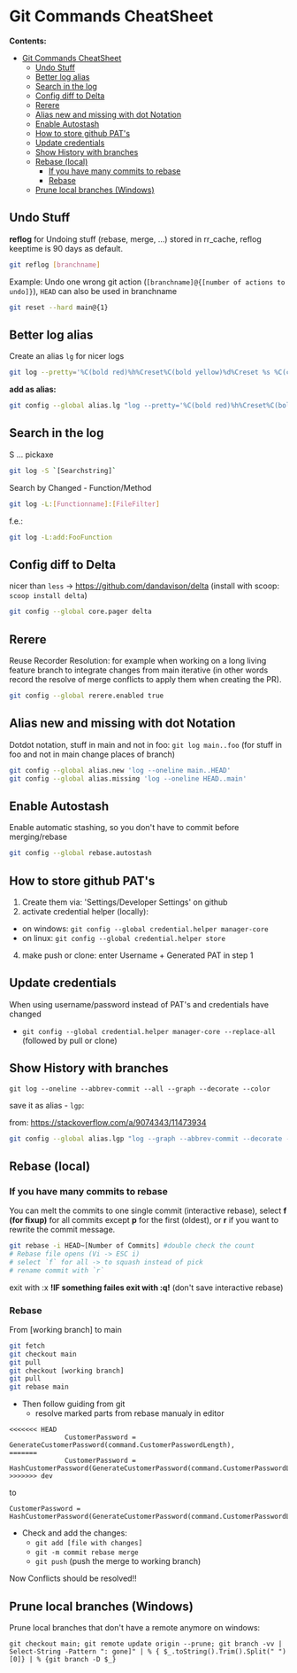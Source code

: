 # Git Commands CheatSheet

**Contents:**
- [Git Commands CheatSheet](#git-commands-cheatsheet)
  - [Undo Stuff](#undo-stuff)
  - [Better log alias](#better-log-alias)
  - [Search in the log](#search-in-the-log)
  - [Config diff to Delta](#config-diff-to-delta)
  - [Rerere](#rerere)
  - [Alias new and missing with dot Notation](#alias-new-and-missing-with-dot-notation)
  - [Enable Autostash](#enable-autostash)
  - [How to store github PAT's](#how-to-store-github-pats)
  - [Update credentials](#update-credentials)
  - [Show History with branches](#show-history-with-branches)
  - [Rebase (local)](#rebase-local)
    - [If you have many commits to rebase](#if-you-have-many-commits-to-rebase)
    - [Rebase](#rebase)
  - [Prune local branches (Windows)](#prune-local-branches-windows)

## Undo Stuff

**reflog** for Undoing stuff (rebase, merge, ...) stored in rr_cache, reflog keeptime is 90 days as default.

```bash
git reflog [branchname]
```

Example: Undo one wrong git action (`[branchname]@{[number of actions to undo]}`), `HEAD` can also be
used in branchname

```bash
git reset --hard main@{1}
```

## Better log alias

Create an alias `lg` for nicer logs

```bash
git log --pretty='%C(bold red)%h%Creset%C(bold yellow)%d%Creset %s %C(cyan)(%ar)%Creset'
```

**add as alias:**

```bash
git config --global alias.lg "log --pretty='%C(bold red)%h%Creset%C(bold yellow)%d%Creset %s %C(cyan)(%ar)%Creset'" 
```

## Search in the log

S ... pickaxe

```bash
git log -S `[Searchstring]`
```

Search by Changed - Function/Method

```bash
git log -L:[Functionname]:[FileFilter]
```

f.e.:
```bash
git log -L:add:FooFunction
```

## Config diff to Delta

nicer than `less` -> https://github.com/dandavison/delta (install with scoop: `scoop install delta`)

```bash
git config --global core.pager delta
```

## Rerere

Reuse Recorder Resolution: for example when working on a long living feature branch to integrate changes from main iterative (in other words record the resolve of merge conflicts to apply them when creating the PR).

```bash
git config --global rerere.enabled true
```

## Alias new and missing with dot Notation

Dotdot notation, stuff in main and not in foo: `git log main..foo` (for stuff in foo and not in main change places of branch)

```bash
git config --global alias.new 'log --oneline main..HEAD'
git config --global alias.missing 'log --oneline HEAD..main'
```

## Enable Autostash

Enable automatic stashing, so you don't have to commit before merging/rebase

```bash
git config --global rebase.autostash
```

## How to store github PAT's

1. Create them via: 'Settings/Developer Settings' on github
2. activate credential helper (locally): 
  * on windows: `git config --global credential.helper manager-core`
  * on linux: `git config --global credential.helper store`
4. make push or clone: enter Username + Generated PAT in step 1

## Update credentials

When using username/password instead of PAT's and credentials have changed
  * `git config --global credential.helper manager-core --replace-all` (followed by pull or clone)

## Show History with branches

```git log --oneline --abbrev-commit --all --graph --decorate --color```

save it as alias - `lgp`:

from: https://stackoverflow.com/a/9074343/11473934 

```bash
git config --global alias.lgp "log --graph --abbrev-commit --decorate --format=format:'%C(bold blue)%h%C(reset) - %C(bold green)(%ar)%C(reset) %C(white)%s%C(reset) %C(dim white)- %an%C(reset)%C(auto)%d%C(reset)' --all"
```

## Rebase (local)

### If you have many commits to rebase 

You can melt the commits to one single commit (interactive rebase),
select **f (for fixup)** for all commits except **p** for the first (oldest), or **r** if you want to rewrite the commit message.

```bash
git rebase -i HEAD~[Number of Commits] #double check the count
# Rebase file opens (Vi -> ESC i)
# select `f` for all -> to squash instead of pick
# rename commit with `r` 
```
exit with :x
**!IF something failes exit with :q!** (don't save interactive rebase)

### Rebase

From [working branch] to main

```bash
git fetch
git checkout main
git pull
git checkout [working branch]
git pull
git rebase main
```
* Then follow guiding from git
  * resolve marked parts from rebase manualy in editor
```
<<<<<<< HEAD
              CustomerPassword = GenerateCustomerPassword(command.CustomerPasswordLength),
=======
              CustomerPassword = HashCustomerPassword(GenerateCustomerPassword(command.CustomerPasswordLength)),
>>>>>>> dev
``` 
to
```            
CustomerPassword = HashCustomerPassword(GenerateCustomerPassword(command.CustomerPasswordLength)),
```
* Check and add the changes:
   *   `git add [file with changes]`
   *   `git -m commit rebase merge`
   *   `git push` (push the merge to working branch)

Now Conflicts should be resolved!!

## Prune local branches (Windows)

Prune local branches that don't have a remote anymore on windows:

`git checkout main; git remote update origin --prune; git branch -vv | Select-String -Pattern ": gone]" | % { $_.toString().Trim().Split(" ")[0]} | % {git branch -D $_}`
